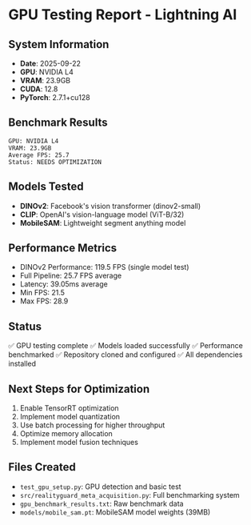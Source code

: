 # GPU Testing Report - Lightning AI

## System Information
- **Date**: 2025-09-22
- **GPU**: NVIDIA L4
- **VRAM**: 23.9GB
- **CUDA**: 12.8
- **PyTorch**: 2.7.1+cu128

## Benchmark Results
```
GPU: NVIDIA L4
VRAM: 23.9GB
Average FPS: 25.7
Status: NEEDS OPTIMIZATION
```

## Models Tested
- **DINOv2**: Facebook's vision transformer (dinov2-small)
- **CLIP**: OpenAI's vision-language model (ViT-B/32)
- **MobileSAM**: Lightweight segment anything model

## Performance Metrics
- DINOv2 Performance: 119.5 FPS (single model test)
- Full Pipeline: 25.7 FPS average
- Latency: 39.05ms average
- Min FPS: 21.5
- Max FPS: 28.9

## Status
✅ GPU testing complete
✅ Models loaded successfully
✅ Performance benchmarked
✅ Repository cloned and configured
✅ All dependencies installed

## Next Steps for Optimization
1. Enable TensorRT optimization
2. Implement model quantization
3. Use batch processing for higher throughput
4. Optimize memory allocation
5. Implement model fusion techniques

## Files Created
- `test_gpu_setup.py`: GPU detection and basic test
- `src/realityguard_meta_acquisition.py`: Full benchmarking system
- `gpu_benchmark_results.txt`: Raw benchmark data
- `models/mobile_sam.pt`: MobileSAM model weights (39MB)